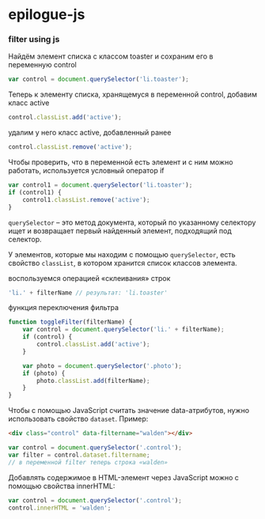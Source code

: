 # epilogue-js
### filter using js


Найдём элемент списка с классом toaster и сохраним его в переменную control
```javascript
var control = document.querySelector('li.toaster');
```
Теперь к элементу списка, хранящемуся в переменной control, добавим класс active
```javascript
control.classList.add('active');
```
удалим у него класс active, добавленный ранее
```javascript
control.classList.remove('active');
```
Чтобы проверить, что в переменной есть элемент и с ним можно работать, используется условный оператор if
```javascript
var control1 = document.querySelector('li.toaster');
if (control1) {
    control1.classList.remove('active');
}
```
`querySelector` – это метод документа, который по указанному селектору ищет и возвращает первый найденный элемент, подходящий под селектор.

У элементов, которые мы находим с помощью `querySelector`, есть свойство `classList`, в котором хранится список классов элемента.

воспользуемся операцией «склеивания» строк
```javascript
'li.' + filterName // результат: 'li.toaster'
```
функция переключения фильтра
```javascript
function toggleFilter(filterName) {
    var control = document.querySelector('li.' + filterName);
    if (control) {
        control.classList.add('active');
    }

    var photo = document.querySelector('.photo');
    if (photo) {
        photo.classList.add(filterName);
    }
}
```
Чтобы с помощью JavaScript считать значение data-атрибутов, нужно использовать свойство `dataset`. Пример:
```html
<div class="control" data-filtername="walden"></div>
```
```javascript
var control = document.querySelector('.control');
var filter = control.dataset.filtername;
// в переменной filter теперь строка «walden»
```
Добавлять содержимое в HTML-элемент через JavaScript можно с помощью свойства innerHTML:
```javascript
var control = document.querySelector('.control');
control.innerHTML = 'walden';
```


